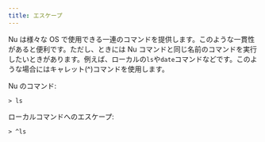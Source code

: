```yaml
---
title: エスケープ
---
```


Nu は様々な OS で使用できる一連のコマンドを提供します。このような一貫性があると便利です。ただし、ときには Nu コマンドと同じ名前のコマンドを実行したいときがあります。例えば、ローカルの`ls`や`date`コマンドなどです。このような場合にはキャレット(^)コマンドを使用します。

Nu のコマンド:

```
> ls
```

ローカルコマンドへのエスケープ:

```
> ^ls
```
